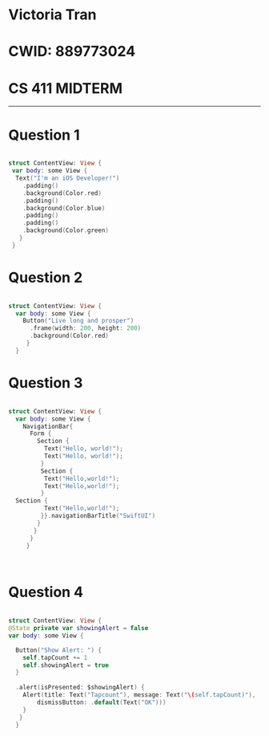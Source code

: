 # Victoria Tran 
# CWID: 889773024
# CS 411 MIDTERM 

---------------------------------------------------


# Question 1
```swift

struct ContentView: View {
 var body: some View {
  Text("I'm an iOS Developer!")
    .padding()
    .background(Color.red)
    .padding()
    .background(Color.blue)
    .padding()
    .padding()
    .background(Color.green)
   }
 }

```
# Question 2
```swift

struct ContentView: View {
  var body: some View {
    Button("Live long and prosper")
      .frame(width: 200, height: 200)
      .background(Color.red)
     }
  }

```
# Question 3
```swift

struct ContentView: View {
  var body: some View {
    NavigationBar{
      Form {
        Section {
          Text("Hello, world!");
          Text("Hello, world!");
         }
         Section { 
          Text("Hello,world!");
          Text("Hello,world!");
         }
  Section { 
          Text("Hello,world!");
         }}.navigationBarTitle("SwiftUI")
        }
       }
      }
     }
  



```
# Question 4
```swift

struct ContentView: View {
@State private var showingAlert = false
var body: some View {

  Button("Show Alert: ") {
    self.tapCount += 1
    self.showingAlert = true
  }
  
  .alert(isPresented: $showingAlert) {
    Alert(title: Text("Tapcount"), message: Text("\(self.tapCount)"),
        dismissButton: .default(Text("OK")))
    }
   }
  }


```
